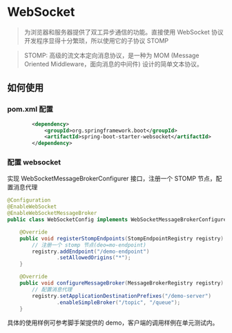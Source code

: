# WebSocket

> 为浏览器和服务器提供了双工异步通信的功能。直接使用 WebSocket 协议开发程序显得十分繁琐，所以使用它的子协议 STOMP

> STOMP: 高级的流文本定向消息协议，是一种为 MOM (Message Oriented Middleware，面向消息的中间件) 设计的简单文本协议。

## 如何使用

### pom.xml 配置
```xml
        <dependency>
            <groupId>org.springframework.boot</groupId>
            <artifactId>spring-boot-starter-websocket</artifactId>
        </dependency>
```

### 配置 websocket
实现 WebSocketMessageBrokerConfigurer 接口，注册一个 STOMP 节点，配置消息代理
```java
@Configuration
@EnableWebSocket
@EnableWebSocketMessageBroker
public class WebSocketConfig implements WebSocketMessageBrokerConfigurer {

    @Override
    public void registerStompEndpoints(StompEndpointRegistry registry) {
        // 注册一个 stomp 节点(deo=mo-endpoint)
        registry.addEndpoint("/demo-endpoint")
                .setAllowedOrigins("*");
    }

    @Override
    public void configureMessageBroker(MessageBrokerRegistry registry) {
        // 配置消息代理
        registry.setApplicationDestinationPrefixes("/demo-server")
                .enableSimpleBroker("/topic", "/queue");
    }
```
具体的使用样例可参考脚手架提供的 demo，客户端的调用样例在单元测试内。